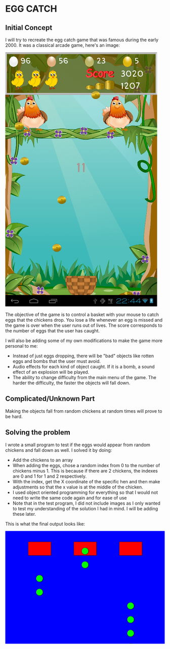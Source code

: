 # EGG CATCH

## Initial Concept
I will try to recreate the egg catch game that was famous during the early 2000. It was a classical arcade game, here's an image:



![](egg_catch.png)

The objective of the game is to control a basket with your mouse to catch eggs that the chickens drop. You lose a life whenever an egg is missed and the game is over when the user runs out of lives. The score corresponds to the number of eggs that the user has caught.

I will also be adding some of my own modifications to make the game more personal to me:
<ul>
  <li>Instead of just eggs dropping, there will be "bad" objects like rotten eggs and bombs that the user must avoid.</li>
  <li>Audio effects for each kind of object caught. If it is a bomb, a sound effect of an explosion will be played.</li>
  <li>The ability to change difficulty from the main menu of the game. The harder the difficulty, the faster the objects will fall down.</li>
</ul>

## Complicated/Unknown Part
Making the objects fall from random chickens at random times will prove to be hard. 

## Solving the problem
I wrote a small program to test if the eggs would appear from random chickens and fall down as well. I solved it by doing:
<ul>
  <li>Add the chickens to an array </li>
  <li>When adding the eggs, chose a random index from 0 to the number of chickens minus 1. This is because if there are 2 chickens, the indexes are 0 and 1 for 1 and 2 respectively.</li>
  <li>With the index, get the X coordinate of the specific hen and then make adjustments so that the x value is at the middle of the chicken.</li>
  <li>I used object oriented programming for everything so that I would not need to write the same code again and for ease of use </li>
  <li>Note that in the test program, I did not include images as I only wanted to test my understanding of the solution I had in mind. I will be adding these later. </li>
</ul>

This is what the final output looks like:

![gif](demo.gif)
